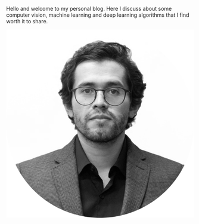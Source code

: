 Hello and welcome to my personal blog. Here I discuss about some computer vision, machine learning and deep learning algorithms that I find worth it to share.
<!-- All pages on the blog, including this one, use [Markdown](https://guides.github.com/features/mastering-markdown/). You can include images: -->

<!-- https://www.gimp.org/tutorials/CircleImage/ -->
![Image of fast.ai logo](images/profile_pic.png)

<!-- ## This is a title

And you can include links, like this [link to fast.ai](https://www.fast.ai). Posts will appear after this file.  -->
